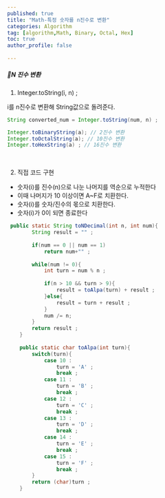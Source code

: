 ```yaml
---
published: true
title: "Math-특정 숫자를 n진수로 변환" 
categories: Algorithm 
tag: [algorithm,Math, Binary, Octal, Hex] 
toc: true
author_profile: false 
  
---
```




##### 🎈N 진수 변환 

1. Integer.toString(i, n) ; 

i를 n진수로 변환해 String값으로 돌려준다. 

```java
String converted_num = Integer.toString(num, n) ;

Integer.toBinaryString(a); // 2진수 변환 
Integer.toOctalString(a); // 10진수 변환 
Integer.toHexString(a) ; // 16진수 변환 
```

<br>



2. 직접 코드 구현 

- 숫자(i)를 진수(n)으로 나눈 나머지를 역순으로 누적한다 
- 이때 나머지가 10 이상이면 A~F로 치환한다.
- 숫자(i)를 숫자/진수의 몫으로 치환한다. 
- 숫자(i)가 0이 되면 종료한다 

```java
 public static String toNDecimal(int n, int num){
        String result = "" ; 
        
        if(num == 0 || num == 1)
            return num+"" ; 
        
        while(num != 0){
            int turn = num % n ; 
            
            if(n > 10 && turn > 9){
                result = toAlpa(turn) + result ; 
            }else{
                result = turn + result ; 
            }
            num /= n; 
        }
        return result ; 
    }
    
    public static char toAlpa(int turn){
        switch(turn){
            case 10 : 
                turn = 'A' ; 
                break ; 
            case 11 : 
                turn = 'B' ; 
                break ; 
            case 12 : 
                turn = 'C' ; 
                break ; 
            case 13 : 
                turn = 'D' ; 
                break ; 
            case 14 : 
                turn = 'E' ; 
                break ; 
            case 15 : 
                turn = 'F' ; 
                break ; 
        }      
        return (char)turn ; 
    }
```

<br>

<br>



